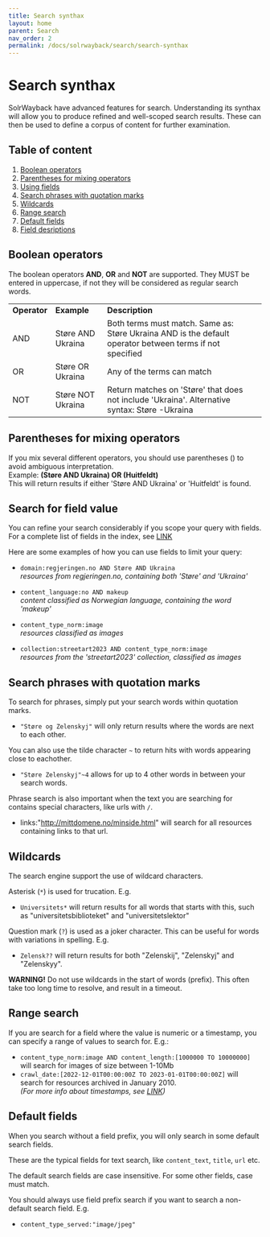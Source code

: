 ```yaml
---
title: Search synthax
layout: home
parent: Search
nav_order: 2
permalink: /docs/solrwayback/search/search-synthax
---
```


# Search synthax

SolrWayback have advanced features for search. Understanding its synthax will allow you to produce refined and well-scoped search results. These can then be used to define a corpus of content for further examination.

## Table of content
1. [Boolean operators](#boolean-operators)
2. [Parentheses for mixing operators](#parentheses-for-mixing-operators)
3. [Using fields](#using-fields)
4. [Search phrases with quotation marks](#search-phrases-with-quotation-marks)
5. [Wildcards](#wildcards)
6. [Range search](#range-search)
7. [Default fields](#range-search)
8. [Field desriptions](#field-desriptions)

## Boolean operators
The boolean operators **AND**, **OR** and **NOT** are supported. They MUST be entered in uppercase, if not they will be considered as regular search words. 

|||||
|--- |--- |-- |--- |
|**Operator**|**Example**|**Description**|
|AND|Støre AND Ukraina|Both terms must match.  Same as: Støre Ukraina AND is the default operator between terms if not specified|
|OR|Støre OR Ukraina|Any of the terms can match|
|NOT|Støre NOT Ukraina|Return matches on 'Støre' that does not include 'Ukraina'. Alternative syntax: Støre -Ukraina|

## Parentheses for mixing operators
If you mix several different operators, you should use parentheses () to avoid ambiguous interpretation.<br>
Example: <b>(Støre AND Ukraina) OR (Huitfeldt)</b><br> 
This will return results if either 'Støre AND Ukraina' or 'Huitfeldt' is found.

## Search for field value
You can refine your search considerably if you scope your query with fields. For a complete list of fields in the index, see [LINK](.)

Here are some examples of how you can use fields to limit your query:
- `domain:regjeringen.no AND Støre AND Ukraina`<br>
*resources from regjeringen.no, containing both 'Støre' and 'Ukraina'*

- `content_language:no AND makeup`<br>
*content classified as Norwegian language, containing the word 'makeup'*

- `content_type_norm:image`<br>
*resources classified as images*

- `collection:streetart2023 AND content_type_norm:image`<br>
*resources from the 'streetart2023' collection, classified as images*

## Search phrases with quotation marks
To search for phrases, simply put your search words within quotation marks.

- `"Støre og Zelenskyj"` will only return results where the words are next to each other.

You can also use the tilde character `~` to return hits with words appearing close to eachother.

- `"Støre Zelenskyj"~4` allows for up to 4 other words in between your search words.

Phrase search is also important when the text you are searching for contains special characters, like urls with `/`.
- links:"http://mittdomene.no/minside.html" will search for all resources containing links to that url.

## Wildcards
The search engine support the use of wildcard characters.

Asterisk (`*`) is used for trucation. E.g.
- `Universitets*` will return results for all words that starts with this, such as "universitetsbiblioteket" and "universitetslektor"

Question mark (`?`) is used as a joker character. This can be useful for words with variations in spelling. E.g.
- `Zelensk??` will return results for both "Zelenskij", "Zelenskyj" and "Zelenskyy".

**WARNING!** Do not use wildcards in the start of words (prefix). This often take too long time to resolve, and result in a timeout. 

## Range search
If you are search for a field where the value is numeric or a timestamp, you can specify a range of values to search for. E.g.:
- `content_type_norm:image AND content_length:[1000000 TO 10000000]` will search for images of size between 1-10Mb
- `crawl_date:[2022-12-01T00:00:00Z TO 2023-01-01T00:00:00Z]` will search for resources archived in January 2010.<br>
*(For more info about timestamps, see [LINK](.))*

## Default fields
When you search without a field prefix, you will only search in some default search fields.

These are the typical fields for text search, like `content_text`, `title`, `url` etc.

The default search fields are case insensitive. For some other fields, case must match. <br>

You should always use field prefix search if you want to search a non-default search field. E.g.
- `content_type_served:"image/jpeg"`